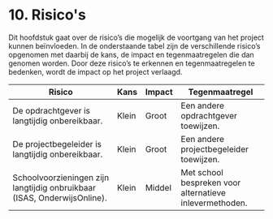 # 10. Risico's
Dit hoofdstuk gaat over de risico’s die mogelijk de voortgang van het project kunnen beïnvloeden. In de onderstaande tabel zijn de verschillende risico’s opgenomen met daarbij de kans, de impact en tegenmaatregelen die dan genomen worden. Door deze risico’s te erkennen en tegenmaatregelen te bedenken, wordt de impact op het project verlaagd.

| Risico                                                                   | Kans  | Impact | Tegenmaatregel                                           |
|--------------------------------------------------------------------------|-------|--------|----------------------------------------------------------|
| De opdrachtgever is langtijdig onbereikbaar.                             | Klein | Groot  | Een andere opdrachtgever toewijzen.                      |
| De projectbegeleider is langtijdig onbereikbaar.                         | Klein | Groot  | Een andere projectbegeleider toewijzen.                  |
| Schoolvoorzieningen zijn langtijdig onbruikbaar (ISAS, OnderwijsOnline). | Klein | Middel | Met school bespreken voor alternatieve inlevermethoden. |
